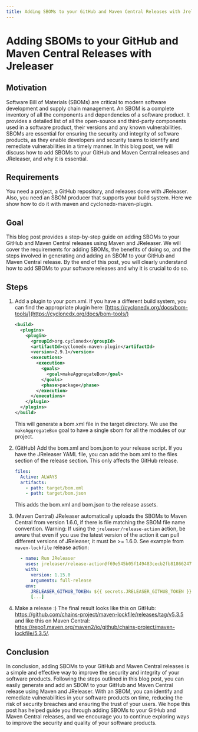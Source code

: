 ```yaml
---
title: Adding SBOMs to your GitHub and Maven Central Releases with Jreleaser
---
```



# Adding SBOMs to your GitHub and Maven Central Releases with Jreleaser

## Motivation
Software Bill of Materials (SBOMs) are critical to modern software development and supply chain management. 
An SBOM is a complete inventory of all the components and dependencies of a software product. 
It provides a detailed list of all the open-source and third-party components used in a software product, their versions and any known vulnerabilities.
SBOMs are essential for ensuring the security and integrity of software products, as they enable developers and security teams to identify and remediate vulnerabilities in a timely manner.
In this blog post, we will discuss how to add SBOMs to your GitHub and Maven Central releases and JReleaser, and why it is essential.

## Requirements

You need a project, a GitHub repository, and releases done with JReleaser.
Also, you need an SBOM producer that supports your build system. 
Here we show how to do it with maven and cyclonedx-maven-plugin.

## Goal 

This blog post provides a step-by-step guide on adding SBOMs to your GitHub and Maven Central releases using Maven and JReleaser.
We will cover the requirements for adding SBOMs, the benefits of doing so, and the steps involved in generating and adding an SBOM to your GitHub and Maven Central release.
By the end of this post, you will clearly understand how to add SBOMs to your software releases and why it is crucial to do so.

## Steps

1. Add a plugin to your pom.xml. If you have a different build system, you can find the appropriate plugin here: [https://cyclonedx.org/docs/bom-tools/](https://cyclonedx.org/docs/bom-tools/)

   ```xml
   <build>
     <plugins>
       <plugin>
         <groupId>org.cyclonedx</groupId>
         <artifactId>cyclonedx-maven-plugin</artifactId>
         <version>2.9.1</version>
         <executions>
           <execution>
             <goals>
               <goal>makeAggregateBom</goal>
             </goals>
             <phase>package</phase>
           </execution>
         </executions>
       </plugin>
     </plugins>
   </build>
   ```

   This will generate a bom.xml file in the target directory. We use the `makeAggregateBom` goal to have a single sbom for all the modules of our project.

2. (GitHub) Add the bom.xml and bom.json to your release script.
   If you have the JReleaser YAML file, you can add the bom.xml to the files section of the release section. This only affects the GitHub release.

   ```yaml
   files:
     Active: ALWAYS
     artifacts:
       - path: target/bom.xml
       - path: target/bom.json
   ```

   This adds the bom.xml and bom.json to the release assets.

3. (Maven Central) JReleaser automatically uploads the SBOMs to Maven Central from version 1.6.0, if there is file matching the SBOM file name convention.
   Warning: If using the `jreleaser/release-action` action, be aware that even if you use the latest version of the action it can pull different versions of JReleaser, it must be >= 1.6.0. 
   See example from `maven-lockfile` release action:

   ```yml
     - name: Run JReleaser
       uses: jreleaser/release-action@f69e545b05f149483cecb2fb81866247992694b8
       with:
         version: 1.15.0
         arguments: full-release 
       env:
         JRELEASER_GITHUB_TOKEN: ${{ secrets.JRELEASER_GITHUB_TOKEN }}
         [...]
   ```

4. Make a release  :)
   The final result looks like this on GitHub: https://github.com/chains-project/maven-lockfile/releases/tag/v5.3.5 and like this on Maven Central: https://repo1.maven.org/maven2/io/github/chains-project/maven-lockfile/5.3.5/.

## Conclusion
In conclusion, adding SBOMs to your GitHub and Maven Central releases is a simple and effective way to improve the security and integrity of your software products. Following the steps outlined in this blog post, you can easily generate and add an SBOM to your GitHub and Maven Central release using Maven and JReleaser. With an SBOM, you can identify and remediate vulnerabilities in your software products on time, reducing the risk of security breaches and ensuring the trust of your users. We hope this post has helped guide you through adding SBOMs to your GitHub and Maven Central releases, and we encourage you to continue exploring ways to improve the security and quality of your software products.
